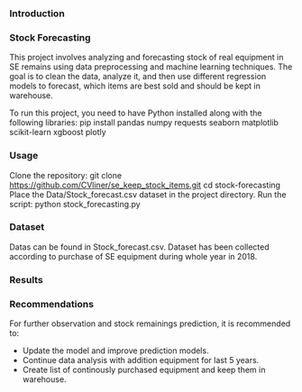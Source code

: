 ### Introduction

### Stock Forecasting

This project involves analyzing and forecasting stock of real equipment in SE remains using data preprocessing and machine learning techniques. The goal is to clean the data, analyze it, and then use different regression models to forecast, which items are best sold and should be kept in warehouse.

To run this project, you need to have Python installed along with the following libraries:
pip install pandas numpy requests seaborn matplotlib scikit-learn xgboost plotly

### Usage

Clone the repository:
git clone https://github.com/CVliner/se_keep_stock_items.git
cd stock-forecasting
Place the Data/Stock_forecast.csv dataset in the project directory.
Run the script:
python stock_forecasting.py


### Dataset
Datas can be found in Stock_forecast.csv. Dataset has been collected according to purchase of SE equipment during whole year in 2018.
### Results
### Recommendations
For further observation and stock remainings prediction, it is recommended to:

- Update the model and improve prediction models.
- Continue data analysis with addition equipment for last 5 years.
- Create list of continously purchased equipment and keep them in warehouse.

